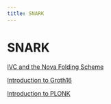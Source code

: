 ```yaml
---
title: SNARK
---
```


# SNARK

[IVC and the Nova Folding Scheme](/snark/ivc-nova.html)

[Introduction to Groth16](/snark/groth16.html)

[Introduction to PLONK](/snark/plonk.html)